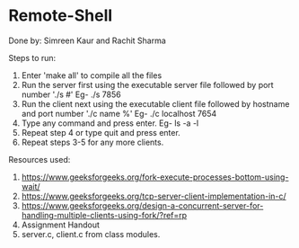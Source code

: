 # Remote-Shell

Done by: Simreen Kaur and Rachit Sharma

Steps to run:
1. Enter 'make all' to compile all the files
2. Run the server first using the executable server file 
   followed by port number './s #' 
   Eg- ./s 7856
3. Run the client next using the executable client file 
   followed by hostname and port number './c name %' 
   Eg- ./c localhost 7654
4. Type any command and press enter. 
   Eg- ls -a -l
5. Repeat step 4 or type quit and press enter.
6. Repeat steps 3-5 for any more clients.

Resources used:
1. https://www.geeksforgeeks.org/fork-execute-processes-bottom-using-wait/
2. https://www.geeksforgeeks.org/tcp-server-client-implementation-in-c/
3. https://www.geeksforgeeks.org/design-a-concurrent-server-for-handling-multiple-clients-using-fork/?ref=rp
4. Assignment Handout
5. server.c, client.c from class modules.
